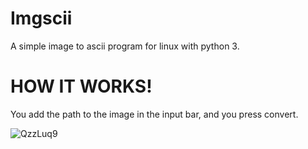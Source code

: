 # Imgscii
A simple image to ascii program for linux with python 3.

# HOW IT WORKS!

You add the path to the image in the input bar, and you press convert.

![QzzLuq9](https://user-images.githubusercontent.com/89216946/178935562-aa8e8b67-e4ec-4f59-8156-5a4658be402f.png)
